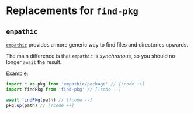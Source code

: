# Replacements for `find-pkg`

## `empathic`

[`empathic`](https://github.com/lukeed/empathic) provides a more generic way to find files and directories upwards.

The main difference is that `empathic` is _synchronous_, so you should no longer `await` the result.

Example:

```ts
import * as pkg from 'empathic/package' // [!code ++]
import findPkg from 'find-pkg' // [!code --]

await findPkg(path) // [!code --]
pkg.up(path) // [!code ++]
```
